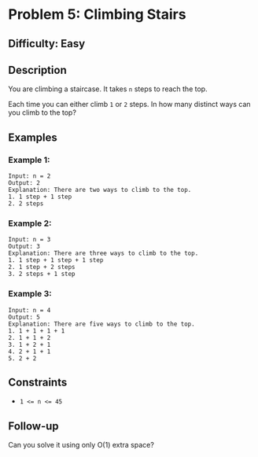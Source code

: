 # Problem 5: Climbing Stairs

## Difficulty: Easy

## Description
You are climbing a staircase. It takes `n` steps to reach the top.

Each time you can either climb `1` or `2` steps. In how many distinct ways can you climb to the top?

## Examples

### Example 1:
```
Input: n = 2
Output: 2
Explanation: There are two ways to climb to the top.
1. 1 step + 1 step
2. 2 steps
```

### Example 2:
```
Input: n = 3
Output: 3
Explanation: There are three ways to climb to the top.
1. 1 step + 1 step + 1 step
2. 1 step + 2 steps
3. 2 steps + 1 step
```

### Example 3:
```
Input: n = 4
Output: 5
Explanation: There are five ways to climb to the top.
1. 1 + 1 + 1 + 1
2. 1 + 1 + 2
3. 1 + 2 + 1
4. 2 + 1 + 1
5. 2 + 2
```

## Constraints
- `1 <= n <= 45`

## Follow-up
Can you solve it using only O(1) extra space?
